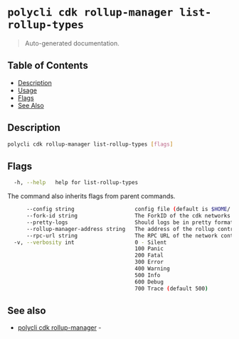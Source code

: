 # `polycli cdk rollup-manager list-rollup-types`

> Auto-generated documentation.

## Table of Contents

- [Description](#description)
- [Usage](#usage)
- [Flags](#flags)
- [See Also](#see-also)

## Description



```bash
polycli cdk rollup-manager list-rollup-types [flags]
```

## Flags

```bash
  -h, --help   help for list-rollup-types
```

The command also inherits flags from parent commands.

```bash
      --config string                   config file (default is $HOME/.polygon-cli.yaml)
      --fork-id string                  The ForkID of the cdk networks (default "12")
      --pretty-logs                     Should logs be in pretty format or JSON (default true)
      --rollup-manager-address string   The address of the rollup contract
      --rpc-url string                  The RPC URL of the network containing the CDK contracts (default "http://localhost:8545")
  -v, --verbosity int                   0 - Silent
                                        100 Panic
                                        200 Fatal
                                        300 Error
                                        400 Warning
                                        500 Info
                                        600 Debug
                                        700 Trace (default 500)
```

## See also

- [polycli cdk rollup-manager](polycli_cdk_rollup-manager.md) - 
